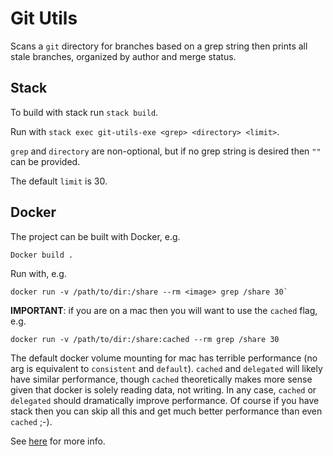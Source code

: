 # Git Utils

Scans a `git` directory for branches based on a grep string then prints all stale branches, organized by author and merge status.

## Stack

To build with stack run `stack build`.

Run with `stack exec git-utils-exe <grep> <directory> <limit>`.

`grep` and `directory` are non-optional, but if no grep string is desired then `""` can be provided.

The default `limit` is 30.

## Docker

The project can be built with Docker, e.g. 

```docker
Docker build .
```

Run with, e.g.

```docker
docker run -v /path/to/dir:/share --rm <image> grep /share 30`
```

**IMPORTANT**: if you are on a mac then you will want to use the `cached` flag, e.g.

```docker
docker run -v /path/to/dir:/share:cached --rm grep /share 30
```

The default docker volume mounting for mac has terrible performance (no arg is equivalent to `consistent` and `default`). `cached` and `delegated` will likely have similar performance, though `cached` theoretically makes more sense given that docker is solely reading data, not writing. In any case, `cached` or `delegated` should dramatically improve performance. Of course if you have stack then you can skip all this and get much better performance than even `cached` ;-).

See [here](https://docs.docker.com/docker-for-mac/osxfs-caching/) for more info.
